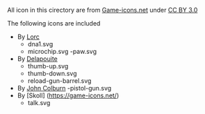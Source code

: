 All icon in this cirectory are from [Game-icons.net](game-icons.net) under [CC BY 3.0](https://creativecommons.org/licenses/by/3.0/)

The following icons are included
- By [Lorc](https://lorcblog.blogspot.com/)
	- dna1.svg
	- microchip.svg
	-paw.svg
- By [Delapouite](https://delapouite.com/)
	- thumb-up.svg
	- thumb-down.svg
	- reload-gun-barrel.svg
- By [John Colburn](https://ninmunanmu.com/)
	-pistol-gun.svg
- By [Skoll] (https://game-icons.net/)
	- talk.svg
